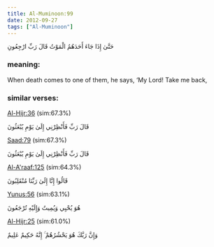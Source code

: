 ```yaml
---
title: Al-Muminoon:99
date: 2012-09-27
tags: ["Al-Muminoon"]
---
```

حَتَّىٰ إِذَا جَاءَ أَحَدَهُمُ الْمَوْتُ قَالَ رَبِّ ارْجِعُونِ
### meaning: 
When death comes to one of them, he says, ‘My Lord! Take me back,
### similar verses: 

[Al-Hijr:36](/15/36) (sim:67.3%)

قَالَ رَبِّ فَأَنْظِرْنِي إِلَىٰ يَوْمِ يُبْعَثُونَ

[Saad:79](/38/79) (sim:67.3%)

قَالَ رَبِّ فَأَنْظِرْنِي إِلَىٰ يَوْمِ يُبْعَثُونَ

[Al-A'raaf:125](/7/125) (sim:64.3%)

قَالُوا إِنَّا إِلَىٰ رَبِّنَا مُنْقَلِبُونَ

[Yunus:56](/10/56) (sim:63.1%)

هُوَ يُحْيِي وَيُمِيتُ وَإِلَيْهِ تُرْجَعُونَ

[Al-Hijr:25](/15/25) (sim:61.0%)

وَإِنَّ رَبَّكَ هُوَ يَحْشُرُهُمْ ۚ إِنَّهُ حَكِيمٌ عَلِيمٌ
